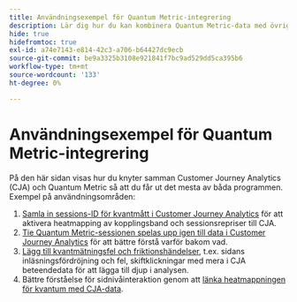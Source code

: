 ```yaml
---
title: Användningsexempel för Quantum Metric-integrering
description: Lär dig hur du kan kombinera Quantum Metric-data med övriga data i Customer Journey Analytics.
hide: true
hidefromtoc: true
exl-id: a74e7143-e814-42c3-a706-b64427dc9ecb
source-git-commit: be9a3325b3108e921841f7bc9ad529dd5ca395b6
workflow-type: tm+mt
source-wordcount: '133'
ht-degree: 0%

---
```


# Användningsexempel för Quantum Metric-integrering

På den här sidan visas hur du knyter samman Customer Journey Analytics (CJA) och Quantum Metric så att du får ut det mesta av båda programmen.  Exempel på användningsområden:

1. [Samla in sessions-ID för kvantmått i Customer Journey Analytics](collect-session-id.md) för att aktivera heatmapping av kopplingsband och sessionsrepriser till CJA.
1. [Tie Quantum Metric-sessionen spelas upp igen till data i Customer Journey Analytics](tie-session-replays.md) för att bättre förstå varför bakom vad.
1. [Lägg till kvantmätningsfel och friktionshändelser](friction-events.md), t.ex. sidans inläsningsfördröjning och fel, skiftklickningar med mera i CJA beteendedata för att lägga till djup i analysen.
1. Bättre förståelse för sidnivåinteraktion genom att [länka heatmappningen för kvantum med CJA-data](heatmap.md).
